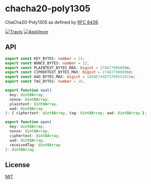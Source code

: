 # chacha20-poly1305

ChaCha20-Poly1305 as defined by [RFC 8439](https://tools.ietf.org/html/rfc8439).

[![Travis](http://img.shields.io/travis/chiefbiiko/aead-chacha20-poly1305.svg?style=flat)](http://travis-ci.org/chiefbiiko/aead-chacha20-poly1305) [![AppVeyor](https://ci.appveyor.com/api/projects/status/github/chiefbiiko/aead-chacha20-poly1305?branch=master&svg=true)](https://ci.appveyor.com/project/chiefbiiko/aead-chacha20-poly1305)

## API

``` ts
export const KEY_BYTES: number = 32;
export const NONCE_BYTES: number = 12;
export const PLAINTEXT_BYTES_MAX: bigint = 274877906880n;
export const CIPHERTEXT_BYTES_MAX: bigint = 274877906896n;
export const AAD_BYTES_MAX: bigint = 18446744073709551615n;
export const TAG_BYTES: number = 16;

export function seal(
  key: Uint8Array,
  nonce: Uint8Array,
  plaintext: Uint8Array,
  aad: Uint8Array
): { ciphertext: Uint8Array; tag: Uint8Array; aad: Uint8Array };

export function open(
  key: Uint8Array,
  nonce: Uint8Array,
  ciphertext: Uint8Array,
  aad: Uint8Array,
  receivedTag: Uint8Array
): Uint8Array
```

## License

[MIT](./LICENSE)